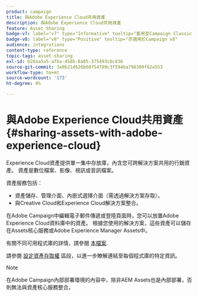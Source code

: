 ```yaml
---
product: campaign
title: 與Adobe Experience Cloud共用資產
description: 與Adobe Experience Cloud共用資產
feature: Asset Sharing
badge-v7: label="v7" type="Informative" tooltip="套用至Campaign Classic v7"
badge-v8: label="v8" type="Positive" tooltip="亦適用於Campaign v8"
audience: integrations
content-type: reference
topic-tags: asset-sharing
exl-id: b28aa5a5-afba-458b-8a85-375493c6c836
source-git-commit: 3a9b21d626b60754789c3f594ba798309f62a553
workflow-type: tm+mt
source-wordcount: '173'
ht-degree: 0%

---
```


# 與Adobe Experience Cloud共用資產{#sharing-assets-with-adobe-experience-cloud}



Experience Cloud資產提供單一集中存放庫，內含您可跨解決方案共用的行銷資產。 資產是數位檔案、影像、視訊或音訊檔案。

資產服務包括：

* 資產儲存、管理介面、內嵌式選擇介面（需透過解決方案存取）。
* 與Creative Cloud和Experience Cloud解決方案整合。

在Adobe Campaign中編輯電子郵件傳遞或登陸頁面時，您可以放置Adobe Experience Cloud資料庫中的資產。 根據您使用的解決方案，這些資產可以儲存在Assets核心服務或Adobe Experience Manager Assets中。

有關不同可用程式庫的詳情，請參閱 [本檔案](https://experienceleague.adobe.com/docs/core-services/interface/assets/experience-cloud-assets.html).

請參閱 [設定資產存取權](../../integrations/using/configuring-access-to-assets.md) 區段，以進一步瞭解連結至每個程式庫的特定資訊。

>[!NOTE]
>
>在Adobe Campaign內部部署環境的內容中，除非AEM Assets也是內部部署，否則無法與資產核心服務整合。
